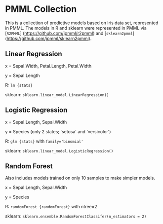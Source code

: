 # PMML Collection
This is a collection of predictive models based on Iris data set, represented in PMML. The models in R and sklearn were represented in PMML via [`R2PMML`] (https://github.com/jpmml/r2pmml) and [`sklearn2pmml`] (https://github.com/jpmml/sklearn2pmml).

## Linear Regression
x = Sepal.Width, Petal.Length, Petal.Width

y = Sepal.Length


R: `lm {stats}`

sklearn: `sklearn.linear_model.LinearRegression()`

## Logistic Regression
x = Sepal.Length, Sepal.Width

y = Species (only 2 states; 'setosa' and 'versicolor')


R: `glm {stats}` with `family='binomial'`

sklearn: `sklearn.linear_model.LogisticRegression()`

## Random Forest
Also includes models trained on only 10 samples to make simpler models.

x = Sepal.Length, Sepal.Width

y = Species

R: `randomForest {randomForest}` with ntree=2

sklearn: `sklearn.ensemble.RandomForestClassifer(n_estimators = 2)`
